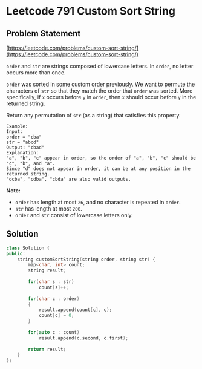 # Leetcode 791 Custom Sort String

## Problem Statement

[https://leetcode.com/problems/custom-sort-string/](https://leetcode.com/problems/custom-sort-string/)

`order` and `str` are strings composed of lowercase letters. In `order`, no letter occurs more than once.

`order` was sorted in some custom order previously. We want to permute the characters of `str` so that they match the order that `order` was sorted. More specifically, if `x` occurs before `y` in `order`, then `x` should occur before `y` in the returned string.

Return any permutation of `str` \(as a string\) that satisfies this property.

```text
Example:
Input: 
order = "cba"
str = "abcd"
Output: "cbad"
Explanation: 
"a", "b", "c" appear in order, so the order of "a", "b", "c" should be "c", "b", and "a". 
Since "d" does not appear in order, it can be at any position in the returned string. 
"dcba", "cdba", "cbda" are also valid outputs.
```

**Note:**

* `order` has length at most `26`, and no character is repeated in `order`.
* `str` has length at most `200`.
* `order` and `str` consist of lowercase letters only.

## Solution

```cpp
class Solution {
public:
    string customSortString(string order, string str) {
        map<char, int> count;
        string result;
        
        for(char s : str)
            count[s]++;
        
        for(char c : order)
        {
            result.append(count[c], c);
            count[c] = 0;
        }
        
        for(auto c : count)
            result.append(c.second, c.first);
        
        return result;
    }
};
```

